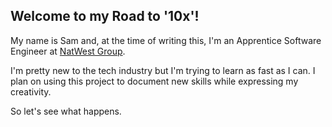 ## Welcome to my Road to '10x'!

My name is Sam and, at the time of writing this, I'm an Apprentice Software Engineer at [NatWest Group](natwestgroup.com).

I'm pretty new to the tech industry but I'm trying to learn as fast as I can. I plan on using this project to document new skills while expressing my creativity.

So let's see what happens.

